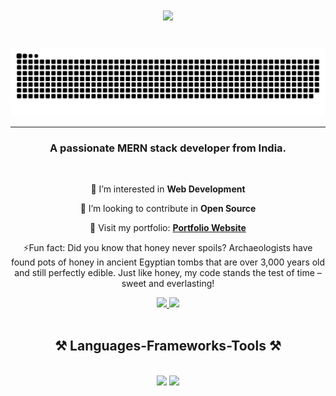 <h1 align="center">
    <img src="https://readme-typing-svg.herokuapp.com/?font=Righteous&size=35&center=true&vCenter=true&width=500&height=70&duration=4000&lines=Hi+There!+👋;+I'm+Aryan+Pahuja!;" />
</h1>
<div align="center">
  <br>
  <img alt="snake eating my contributions" src="https://raw.githubusercontent.com/salesp07/salesp07/output/github-contribution-grid-snake.svg" />
  <br/>
</div>

<hr/>

<h3 align="center">A passionate MERN stack developer from India.</h3>

<br/>

<div align="center">
 
👀 I’m interested in **Web Development**

🌱 I’m looking to contribute in **Open Source**

💬 Visit my portfolio: **[Portfolio Website](https://aryan-pahuja.vercel.app)**

⚡Fun fact: Did you know that honey never spoils? Archaeologists have found pots of honey in ancient Egyptian tombs that are over 3,000 years old and still perfectly edible. Just like honey, my code stands the test of time – sweet and everlasting!

 </div>
 
<div align="center"> 
  <a href="mailto:aryanpahuja1421@gmail.com">
    <img src="https://img.shields.io/badge/Gmail-333333?style=for-the-badge&logo=gmail&logoColor=red" />
  </a>
  <a href="https://linkedin.com/in/aryanpahuja21" target="_blank">
    <img src="https://img.shields.io/badge/LinkedIn-0077B5?style=for-the-badge&logo=linkedin&logoColor=white" target="_blank" />
  </a>
</div>

 <br/>
 
<h2 align="center">⚒️ Languages-Frameworks-Tools ⚒️</h2>
<br/>
<div align="center">
    <img src="https://skillicons.dev/icons?i=html,css,tailwind,bootstrap,js,ts,react,nextjs,nodejs,express,mongodb" />
    <img src="https://skillicons.dev/icons?i=npm,flutter,firebase,mysql,cpp,c,py,java,git,github,postman" /><br>
</div>

<br/>
